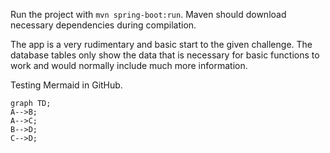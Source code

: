 Run the project with `mvn spring-boot:run`. Maven should download necessary dependencies during compilation.

The app is a very rudimentary and basic start to the given challenge. The database tables only show the data that is necessary for basic functions to work and would normally include much more information. 

Testing Mermaid in GitHub.

```mermaid
graph TD;
A-->B;
A-->C;
B-->D;
C-->D;
```